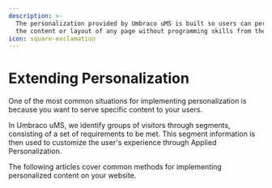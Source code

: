 ```yaml
---
description: >-
  The personalization provided by Umbraco uMS is built so users can personalize
  the content or layout of any page without programming skills from the UI.
icon: square-exclamation
---
```


# Extending Personalization

One of the most common situations for implementing personalization is because you want to serve specific content to your users.&#x20;

In Umbraco uMS, we identify groups of visitors through segments, consisting of a set of requirements to be met. This segment information is then used to customize the user's experience through Applied Personalization.

The following articles cover common methods for implementing personalized content on your website.

